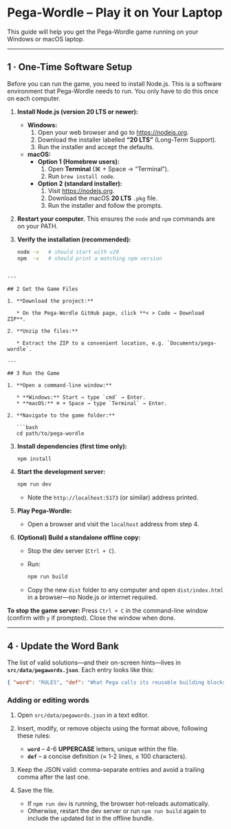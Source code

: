 # Pega-Wordle – Play it on Your Laptop

This guide will help you get the Pega-Wordle game running on your Windows or macOS laptop.

---

## 1 · One-Time Software Setup

Before you can run the game, you need to install Node.js. This is a software environment that Pega-Wordle needs to run. You only have to do this once on each computer.

1. **Install Node.js (version 20 LTS or newer):**  
   * **Windows:**  
     1. Open your web browser and go to <https://nodejs.org>.  
     2. Download the installer labelled **“20 LTS”** (Long-Term Support).  
     3. Run the installer and accept the defaults.  
   * **macOS:**  
     * **Option 1 (Homebrew users):**  
       1. Open **Terminal** (⌘ + Space → “Terminal”).  
       2. Run `brew install node`.  
     * **Option 2 (standard installer):**  
       1. Visit <https://nodejs.org>.  
       2. Download the macOS **20 LTS** `.pkg` file.  
       3. Run the installer and follow the prompts.

2. **Restart your computer.** This ensures the `node` and `npm` commands are on your PATH.

3. **Verify the installation (recommended):**
   ```bash
   node -v   # should start with v20
   npm  -v   # should print a matching npm version
```

---

## 2 Get the Game Files

1. **Download the project:**

   * On the Pega-Wordle GitHub page, click **< > Code → Download ZIP**.

2. **Unzip the files:**

   * Extract the ZIP to a convenient location, e.g. `Documents/pega-wordle`.

---

## 3 Run the Game

1. **Open a command-line window:**

   * **Windows:** Start → type `cmd` → Enter.
   * **macOS:** ⌘ + Space → type `Terminal` → Enter.

2. **Navigate to the game folder:**

   ```bash
   cd path/to/pega-wordle
   ```

3. **Install dependencies (first time only):**

   ```bash
   npm install
   ```

4. **Start the development server:**

   ```bash
   npm run dev
   ```

   * Note the `http://localhost:5173` (or similar) address printed.

5. **Play Pega-Wordle:**

   * Open a browser and visit the `localhost` address from step 4.

6. **(Optional) Build a standalone offline copy:**

   * Stop the dev server (`Ctrl + C`).
   * Run:

     ```bash
     npm run build
     ```
   * Copy the new `dist` folder to any computer and open `dist/index.html` in a browser—no Node.js or internet required.

**To stop the game server:**
Press `Ctrl + C` in the command-line window (confirm with `y` if prompted). Close the window when done.

---

## 4 · Update the Word Bank

The list of valid solutions—and their on-screen hints—lives in **`src/data/pegawords.json`**. Each entry looks like this:

```json
{ "word": "RULES", "def": "What Pega calls its reusable building blocks" }
```

### Adding or editing words

1. Open `src/data/pegawords.json` in a text editor.
2. Insert, modify, or remove objects using the format above, following these rules:

   * **`word`** – 4-6 **UPPERCASE** letters, unique within the file.
   * **`def`** – a concise definition (≈ 1-2 lines, ≤ 100 characters).
3. Keep the JSON valid: comma-separate entries and avoid a trailing comma after the last one.
4. Save the file.

   * If `npm run dev` is running, the browser hot-reloads automatically.
   * Otherwise, restart the dev server or run `npm run build` again to include the updated list in the offline bundle.
